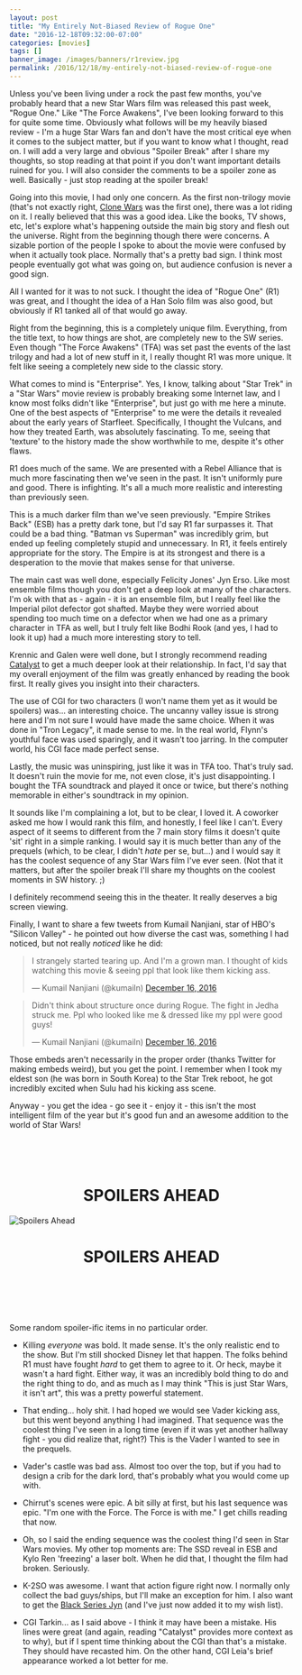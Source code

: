 ```yaml
---
layout: post
title: "My Entirely Not-Biased Review of Rogue One"
date: "2016-12-18T09:32:00-07:00"
categories: [movies]
tags: []
banner_image: /images/banners/r1review.jpg
permalink: /2016/12/18/my-entirely-not-biased-review-of-rogue-one
---
```


Unless you've been living under a rock the past few months, you've probably
 heard that a new Star Wars film was released this past week, "Rogue One." Like 
 "The Force Awakens", I've been looking forward to this for quite some time. Obviously 
 what follows will be my heavily biased review - I'm a huge Star Wars fan and don't 
 have the most critical eye when it comes to the subject matter, but if you want to know what I thought, read on. I will add a very large and obvious "Spoiler Break" after I share my thoughts, so stop reading at that point if you don't want important details ruined for you. I will also consider the comments to be a spoiler zone as well. Basically - just stop reading at the spoiler break!

Going into this movie, I had only one concern. As the first non-trilogy movie (that's not exactly 
right, [Clone Wars](https://en.wikipedia.org/wiki/Star_Wars:_The_Clone_Wars_(film)) was the first one), there
was a lot riding on it. I really believed that this was a good idea. Like the books, TV shows, etc, 
let's explore what's happening outside the main big story and flesh out the universe. Right from
the beginning though there were concerns. A sizable portion of the people I spoke to about
the movie were confused by when it actually took place. Normally that's a pretty bad sign. I 
think most people eventually got what was going on, but audience confusion is never a good sign.

All I wanted for it was to not suck. I thought the idea of "Rogue One" (R1) was great, and I thought
the idea of a Han Solo film was also good, but obviously if R1 tanked all of that would go away.

Right from the beginning, this is a completely unique film. Everything, from the title text, to
how things are shot, are completely new to the SW series. Even though "The Force Awakens" (TFA) was
set past the events of the last trilogy and had a lot of new stuff in it, I really thought R1
was more unique. It felt like seeing a completely new side to the classic story. 

What comes to mind is "Enterprise". Yes, I know, talking about "Star Trek" in a "Star Wars" movie review
is probably breaking some Internet law, and I know most folks didn't like "Enterprise", but just go with me
here a minute. One of the best aspects of "Enterprise" to me were the details it revealed about
the early years of Starfleet. Specifically, I thought the Vulcans, and how they treated Earth, 
was absolutely fascinating. To me, seeing that 'texture' to the history made the show worthwhile
to me, despite it's other flaws. 

R1 does much of the same. We are presented with a Rebel Alliance that is much more fascinating then
we've seen in the past. It isn't uniformly pure and good. There is infighting. It's all a much
more realistic and interesting than previously seen. 

This is a much darker film than we've seen previously. "Empire Strikes Back" (ESB) has a pretty 
dark tone, but I'd say R1 far surpasses it. That could be a bad thing. "Batman vs Superman" was
incredibly grim, but ended up feeling completely stupid and unnecessary. In R1, it feels entirely
appropriate for the story. The Empire is at its strongest and there is a desperation to the
movie that makes sense for that universe.

The main cast was well done, especially Felicity Jones' Jyn Erso. Like most ensemble films though
you don't get a deep look at many of the characters. I'm ok with that as - again - it is an ensemble
film, but I really feel like the Imperial pilot defector got shafted. Maybe they were worried about
spending too much time on a defector when we had one as a primary character in TFA as well, but I truly
felt like Bodhi Rook (and yes, I had to look it up) had a much more interesting story to tell.

Krennic and Galen were well done, but I strongly recommend reading [Catalyst](https://www.amazon.com/Catalyst-Star-Wars-Rogue-Novel/dp/0345511492/ref=sr_1_1?ie=UTF8&qid=1482076652&sr=8-1&keywords=catalyst) 
to get a much deeper look at their relationship. In fact, I'd say that my overall enjoyment of
the film was greatly enhanced by reading the book first. It really gives you insight into their
characters. 

The use of CGI for two characters (I won't name them yet as it would be spoilers) was... an interesting
choice. The uncanny valley issue is strong here and I'm not sure I would have made the same choice. When it
was done in "Tron Legacy", it made sense to me. In the real world, Flynn's youthful face was used
sparingly, and it wasn't too jarring. In the computer world, his CGI face made perfect sense. 

Lastly, the music was uninspiring, just like it was in TFA too. That's truly sad. It doesn't ruin
the movie for me, not even close, it's just disappointing. I bought the TFA soundtrack and played
it once or twice, but there's nothing memorable in either's soundtrack in my opinion.

It sounds like I'm complaining a lot, but to be clear, I loved it. A coworker asked me how I would
rank this film, and honestly, I feel like I can't. Every aspect of it seems to different from 
the 7 main story films it doesn't quite 'sit' right in a simple ranking. I would say it is much better
than any of the prequels (which, to be clear, I didn't *hate* per se, but...) and I would say it has
the coolest sequence of any Star Wars film I've ever seen. (Not that it matters, but after the spoiler
break I'll share my thoughts on the coolest moments in SW history. ;)

I definitely recommend seeing this in the theater. It really deserves a big screen viewing. 

Finally, I want to share a few tweets from Kumail Nanjiani, star of HBO's "Silicon Valley" - he 
pointed out how diverse the cast was, something I had noticed, but not really *noticed* like he did:

<blockquote class="twitter-tweet" data-lang="en"><p lang="en" dir="ltr">I strangely started tearing up. And I&#39;m a grown man. I thought of kids watching this movie &amp; seeing ppl that look like them kicking ass.</p>&mdash; Kumail Nanjiani (@kumailn) <a href="https://twitter.com/kumailn/status/809821308670255104">December 16, 2016</a></blockquote>
<script async src="//platform.twitter.com/widgets.js" charset="utf-8"></script>

<blockquote class="twitter-tweet" data-lang="en"><p lang="en" dir="ltr">Didn&#39;t think about structure once during Rogue. The fight in Jedha struck me. Ppl who looked like me &amp; dressed like my ppl were good guys!</p>&mdash; Kumail Nanjiani (@kumailn) <a href="https://twitter.com/kumailn/status/809821097474461696">December 16, 2016</a></blockquote>
<script async src="//platform.twitter.com/widgets.js" charset="utf-8"></script>

Those embeds aren't necessarily in the proper order (thanks Twitter for making embeds weird), but
you get the point. I remember when I took my eldest son (he was born in South Korea) to the 
Star Trek reboot, he got incredibly excited when Sulu had his kicking ass scene. 

Anyway - you get the idea - go see it - enjoy it - this isn't the most intelligent film of the year
but it's good fun and an awesome addition to the world of Star Wars!

<h1 style="text-align:center;margin-top:100px">SPOILERS AHEAD</h1>

![Spoilers Ahead](https://static.raymondcamden.com/images/2016/12/troopers.jpg)

<h1 style="text-align:center;margin-bottom:100px">SPOILERS AHEAD</h1>

Some random spoiler-ific items in no particular order.

* Killing *everyone* was bold. It made sense. It's the only realistic end to the show. But I'm 
still shocked Disney let that happen. The folks behind R1 must have fought *hard* to get them 
to agree to it. Or heck, maybe it wasn't a hard fight. Either way, it was an incredibly bold
thing to do and the right thing to do, and as much as I may think "This is just Star Wars, it isn't
art", this was a pretty powerful statement. 

* That ending... holy shit. I had hoped we would see Vader kicking ass, but this went beyond
anything I had imagined. That sequence was the coolest thing I've seen in a long time (even if it was
yet another hallway fight - you did realize that, right?) This is the Vader I wanted to see in the prequels.

* Vader's castle was bad ass. Almost too over the top, but if you had to design a crib for the
dark lord, that's probably what you would come up with. 

* Chirrut's scenes were epic. A bit silly at first, but his last sequence was epic. "I'm one with the Force. The Force is with me." I get
chills reading that now. 

* Oh, so I said the ending sequence was the coolest thing I'd seen in Star Wars movies. My 
other top moments are: The SSD reveal in ESB and Kylo Ren 'freezing' a laser bolt. When he
did that, I thought the film had broken. Seriously. 

* K-2SO was awesome. I want that action figure right now. I normally only collect the bad guys/ships, 
but I'll make an exception for him. I also want to get the [Black Series Jyn](https://www.amazon.com/Star-Wars-Black-Rogue-Sergeant/dp/B01943RZDS/ref=cm_wl_huc_item) (and I've 
just now added it to my wish list). 

* CGI Tarkin... as I said above - I think it may have been a mistake. His lines were great (and again,
reading "Catalyst" provides more context as to why), but if I spent time thinking about the CGI
than that's a mistake. They should have recasted him. On the other hand, CGI Leia's brief 
appearance worked a lot better for me.